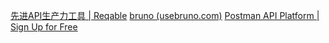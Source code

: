 [先进API生产力工具 | Reqable](https://reqable.com/zh-CN/)
[bruno (usebruno.com)](https://www.usebruno.com/)
[Postman API Platform | Sign Up for Free](https://www.postman.com/)